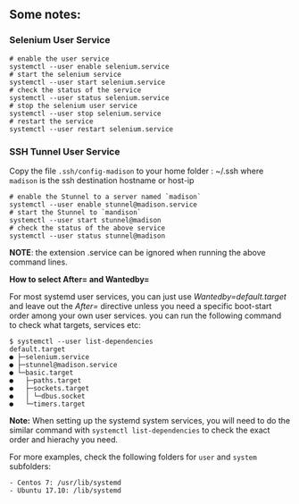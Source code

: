 ## Some notes:

### Selenium User Service ###
```
# enable the user service
systemctl --user enable selenium.service
# start the selenium service
systemctl --user start selenium.service
# check the status of the service
systemctl --user status selenium.service
# stop the selenium user service
systemctl --user stop selenium.service
# restart the service
systemctl --user restart selenium.service
```

### SSH Tunnel User Service ###
Copy the file `.ssh/config-madison` to your home folder : ~/.ssh where `madison` is the ssh destination hostname or host-ip
```
# enable the Stunnel to a server named `madison`
systemctl --user enable stunnel@madison.service
# start the Stunnel to `mandison`
systemctl --user start stunnel@madison
# check the status of the above service
systemctl --user status stunnel@madison
```

__NOTE__: the extension .service can be ignored when running the above command lines.

**How to select After= and Wantedby=**

For most systemd user services, you can just use *Wantedby=default.target* and leave out the *After=* directive unless you need a specific boot-start order among your own user services. you can run the following command to check what targets, services etc: 

```
$ systemctl --user list-dependencies
default.target
● ├─selenium.service
● ├─stunnel@madison.service
● └─basic.target
●   ├─paths.target
●   ├─sockets.target
●   │ └─dbus.socket
●   └─timers.target
```

**Note:** When setting up the systemd system services, you will need to do the similar command with `systemctl list-dependencies` to check the exact order and hierachy you need.

For more examples, check the following folders for `user` and `system` subfolders: 
```
- Centos 7: /usr/lib/systemd
- Ubuntu 17.10: /lib/systemd
```

